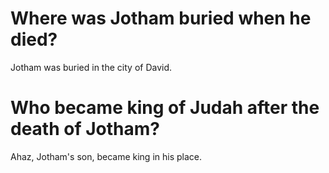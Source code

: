 # Where was Jotham buried when he died?

Jotham was buried in the city of David. 

# Who became king of Judah after the death of Jotham?

Ahaz, Jotham's son, became king in his place. 